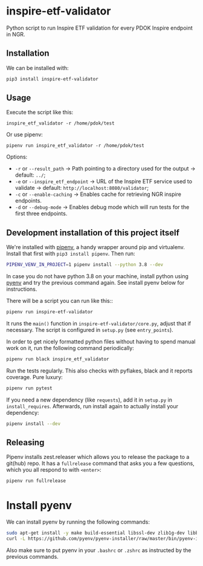 # inspire-etf-validator
Python script to run Inspire ETF validation for every PDOK Inspire endpoint in NGR.

## Installation

We can be installed with:

```bash
pip3 install inspire-etf-validator
```

## Usage

Execute the script like this:

`inspire_etf_validator -r /home/pdok/test`

Or use pipenv:

`pipenv run inspire_etf_validator -r /home/pdok/test`

Options:

* `-r` or `--result_path` -> Path pointing to a directory used for the output -> default: `../`;
* `-e` or `--inspire_etf_endpoint` -> URL of the Inspire ETF service used to validate -> default: `http://localhost:8080/validator`; 
* `-c` or `--enable-caching` -> Enables cache for retrieving NGR inspire endpoints.
* `-d` or `--debug-mode` -> Enables debug mode which will run tests for the first three endpoints.

## Development installation of this project itself

We're installed with [pipenv](https://docs.pipenv.org/), a handy wrapper
around pip and virtualenv. Install that first with `pip3 install pipenv`. Then run:

```bash
PIPENV_VENV_IN_PROJECT=1 pipenv install --python 3.8 --dev
```

In case you do not have python 3.8 on your machine, install python using 
[pyenv](https://github.com/pyenv/pyenv) and try the previous command again.
See install pyenv below for instructions. 

There will be a script you can run like this::

```bash
pipenv run inspire-etf-validator
```

It runs the `main()` function in `inspire-etf-validator/core.py`,
adjust that if necessary. The script is configured in `setup.py` (see
`entry_points`).

In order to get nicely formatted python files without having to spend manual
work on it, run the following command periodically:

```bash
pipenv run black inspire_etf_validator
```

Run the tests regularly. This also checks with pyflakes, black and it reports
coverage. Pure luxury:

```bash
pipenv run pytest
```

If you need a new dependency (like `requests`), add it in `setup.py` in
`install_requires`. Afterwards, run install again to actually install your
dependency:

```bash
pipenv install --dev
```

## Releasing 
Pipenv installs zest.releaser which allows you to release the package to a git(hub) repo. It has a 
`fullrelease` command that asks you a few questions, which you all respond to with `<enter>`:

```bash
pipenv run fullrelease
```
# Install pyenv
We can install pyenv by running the following commands: 

```bash
sudo apt-get install -y make build-essential libssl-dev zlib1g-dev libbz2-dev libreadline-dev libsqlite3-dev wget curl llvm libncurses5-dev libncursesw5-dev xz-utils tk-dev libffi-dev liblzma-dev
curl -L https://github.com/pyenv/pyenv-installer/raw/master/bin/pyenv-installer | bash
```

Also make sure to put pyenv in your `.bashrc` or `.zshrc` as instructed by the previous commands.

